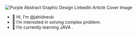![Purple Abstract Graphic Design LinkedIn Article Cover Image](https://github.com/jahidneub/jahidneub/assets/153955082/e07254de-c305-4e30-974f-afbc568ceeb6)

- 👋 Hi, I’m @jahidneub
- 👀 I’m interested in solving complex problem.
- 🌱 I’m currently learning JAVA .



<!---
jahidneub/jahidneub is a ✨ special ✨ repository because its `README.md` (this file) appears on your GitHub profile.
You can click the Preview link to take a look at your changes.
--->
